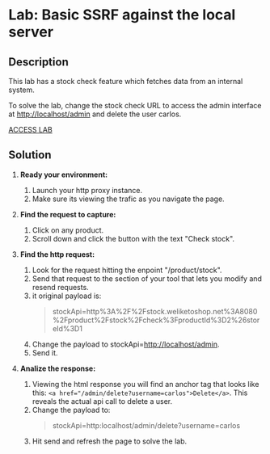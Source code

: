 # Lab: Basic SSRF against the local server

## Description

This lab has a stock check feature which fetches data from an internal system.

To solve the lab, change the stock check URL to access the admin interface at <http://localhost/admin> and delete the user carlos.

[ACCESS LAB](<https://portswigger.net/web-security/learning-paths/server-side-vulnerabilities-apprentice/ssrf-apprentice/ssrf/lab-basic-ssrf-against-localhost#>)

## Solution

1. __Ready your environment:__

    1. Launch your http proxy instance.
    1. Make sure its viewing the trafic as you navigate the page.

1. __Find the request to capture:__

    1. Click on any product.
    1. Scroll down and click the button with the text "Check stock".

1. __Find the http request:__

    1. Look for the request hitting the enpoint "/product/stock".
    1. Send that request to the section of your tool that lets you modify and resend requests.
    1. it original payload is:
        > stockApi=http%3A%2F%2Fstock.weliketoshop.net%3A8080%2Fproduct%2Fstock%2Fcheck%3FproductId%3D2%26storeId%3D1
    1. Change the payload to stockApi=<http://localhost/admin>.
    1. Send it.

1. __Analize the response:__

    1. Viewing the html response you will find an anchor tag that looks like this:
    ```<a href="/admin/delete?username=carlos">Delete</a>```.
    This reveals the actual api call to delete a user.
    1. Change the payload to:
        > stockApi=http:localhost/admin/delete?username=carlos
    1. Hit send and refresh the page to solve the lab.
